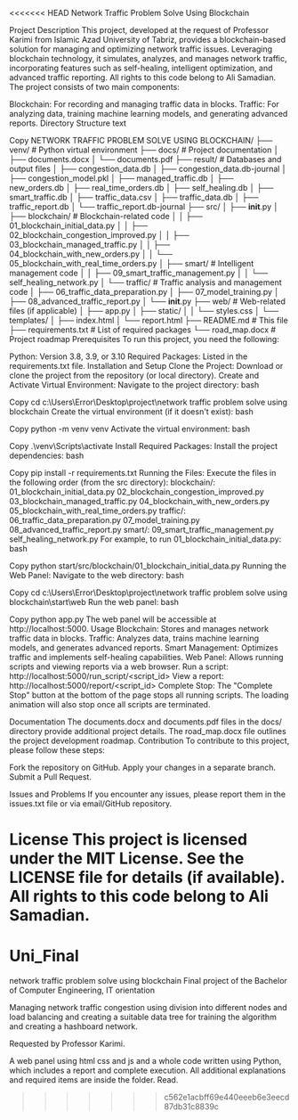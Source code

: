 <<<<<<< HEAD
Network Traffic Problem Solve Using Blockchain

Project Description
This project, developed at the request of Professor Karimi from Islamic Azad University of Tabriz, provides a blockchain-based solution for managing and optimizing network traffic issues. Leveraging blockchain technology, it simulates, analyzes, and manages network traffic, incorporating features such as self-healing, intelligent optimization, and advanced traffic reporting. All rights to this code belong to Ali Samadian. The project consists of two main components:

Blockchain: For recording and managing traffic data in blocks.
Traffic: For analyzing data, training machine learning models, and generating advanced reports.
Directory Structure
text

Copy
NETWORK TRAFFIC PROBLEM SOLVE USING BLOCKCHAIN/
├── venv/                    # Python virtual environment
├── docs/                    # Project documentation
│   ├── documents.docx
│   └── documents.pdf
├── result/                  # Databases and output files
│   ├── congestion_data.db
│   ├── congestion_data.db-journal
│   ├── congestion_model.pkl
│   ├── managed_traffic.db
│   ├── new_orders.db
│   ├── real_time_orders.db
│   ├── self_healing.db
│   ├── smart_traffic.db
│   ├── traffic_data.csv
│   ├── traffic_data.db
│   ├── traffic_report.db
│   └── traffic_report.db-journal
├── src/
│   ├── __init__.py
│   ├── blockchain/          # Blockchain-related code
│   │   ├── 01_blockchain_initial_data.py
│   │   ├── 02_blockchain_congestion_improved.py
│   │   ├── 03_blockchain_managed_traffic.py
│   │   ├── 04_blockchain_with_new_orders.py
│   │   └── 05_blockchain_with_real_time_orders.py
│   ├── smart/               # Intelligent management code
│   │   ├── 09_smart_traffic_management.py
│   │   └── self_healing_network.py
│   └── traffic/             # Traffic analysis and management code
│       ├── 06_traffic_data_preparation.py
│       ├── 07_model_training.py
│       ├── 08_advanced_traffic_report.py
│       └── __init__.py
├── web/                     # Web-related files (if applicable)
│   ├── app.py
│   ├── static/
│   │   └── styles.css
│   └── templates/
│       ├── index.html
│       └── report.html
├── README.md                # This file
├── requirements.txt         # List of required packages
└── road_map.docx            # Project roadmap
Prerequisites
To run this project, you need the following:

Python: Version 3.8, 3.9, or 3.10
Required Packages: Listed in the requirements.txt file.
Installation and Setup
Clone the Project:
Download or clone the project from the repository (or local directory).
Create and Activate Virtual Environment:
Navigate to the project directory:
bash

Copy
cd c:\Users\Error\Desktop\project\network traffic problem solve using blockchain
Create the virtual environment (if it doesn't exist):
bash

Copy
python -m venv venv
Activate the virtual environment:
bash

Copy
.\venv\Scripts\activate
Install Required Packages:
Install the project dependencies:
bash

Copy
pip install -r requirements.txt
Running the Files:
Execute the files in the following order (from the src directory):
blockchain/:
01_blockchain_initial_data.py
02_blockchain_congestion_improved.py
03_blockchain_managed_traffic.py
04_blockchain_with_new_orders.py
05_blockchain_with_real_time_orders.py
traffic/:
06_traffic_data_preparation.py
07_model_training.py
08_advanced_traffic_report.py
smart/:
09_smart_traffic_management.py
self_healing_network.py
For example, to run 01_blockchain_initial_data.py:
bash

Copy
python start/src/blockchain/01_blockchain_initial_data.py
Running the Web Panel:
Navigate to the web directory:
bash

Copy
cd c:\Users\Error\Desktop\project\network traffic problem solve using blockchain\start\web
Run the web panel:
bash

Copy
python app.py
The web panel will be accessible at http://localhost:5000.
Usage
Blockchain: Stores and manages network traffic data in blocks.
Traffic: Analyzes data, trains machine learning models, and generates advanced reports.
Smart Management: Optimizes traffic and implements self-healing capabilities.
Web Panel: Allows running scripts and viewing reports via a web browser.
Run a script: http://localhost:5000/run_script/<script_id>
View a report: http://localhost:5000/report/<script_id>
Complete Stop: The "Complete Stop" button at the bottom of the page stops all running scripts. The loading animation will also stop once all scripts are terminated.

Documentation
The documents.docx and documents.pdf files in the docs/ directory provide additional project details.
The road_map.docx file outlines the project development roadmap.
Contribution
To contribute to this project, please follow these steps:

Fork the repository on GitHub.
Apply your changes in a separate branch.
Submit a Pull Request.

Issues and Problems
If you encounter any issues, please report them in the issues.txt file or via email/GitHub repository.

License
This project is licensed under the MIT License. See the LICENSE file for details (if available). All rights to this code belong to Ali Samadian.
=======
# Uni_Final
network traffic problem solve using blockchain
Final project of the Bachelor of Computer Engineering, IT orientation

Managing network traffic congestion using division into different nodes and load balancing and creating a suitable data tree for training the algorithm and creating a hashboard network.

Requested by Professor Karimi.

A web panel using html css and js and a whole code written using Python, which includes a report and complete execution.
All additional explanations and required items are inside the folder. Read.
>>>>>>> c562e1acbff69e440eeeb6e3eecd87db31c8839c
